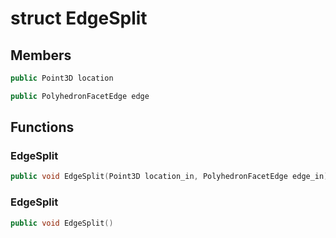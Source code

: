 # struct EdgeSplit


## Members

```cpp
public Point3D location

```

```cpp
public PolyhedronFacetEdge edge

```



## Functions

### EdgeSplit

```cpp
public void EdgeSplit(Point3D location_in, PolyhedronFacetEdge edge_in)
```


### EdgeSplit

```cpp
public void EdgeSplit()
```




